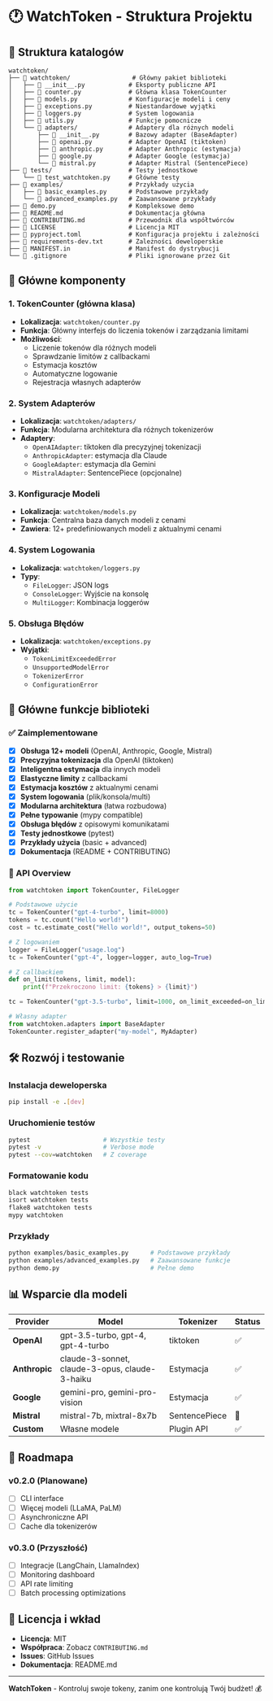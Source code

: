 # 🕐 WatchToken - Struktura Projektu

## 📁 Struktura katalogów

```
watchtoken/
├── 📁 watchtoken/                 # Główny pakiet biblioteki
│   ├── 📄 __init__.py            # Eksporty publiczne API
│   ├── 📄 counter.py             # Główna klasa TokenCounter
│   ├── 📄 models.py              # Konfiguracje modeli i ceny
│   ├── 📄 exceptions.py          # Niestandardowe wyjątki
│   ├── 📄 loggers.py             # System logowania
│   ├── 📄 utils.py               # Funkcje pomocnicze
│   └── 📁 adapters/              # Adaptery dla różnych modeli
│       ├── 📄 __init__.py        # Bazowy adapter (BaseAdapter)
│       ├── 📄 openai.py          # Adapter OpenAI (tiktoken)
│       ├── 📄 anthropic.py       # Adapter Anthropic (estymacja)
│       ├── 📄 google.py          # Adapter Google (estymacja)
│       └── 📄 mistral.py         # Adapter Mistral (SentencePiece)
├── 📁 tests/                     # Testy jednostkowe
│   └── 📄 test_watchtoken.py     # Główne testy
├── 📁 examples/                  # Przykłady użycia
│   ├── 📄 basic_examples.py      # Podstawowe przykłady
│   └── 📄 advanced_examples.py   # Zaawansowane przykłady
├── 📄 demo.py                    # Kompleksowe demo
├── 📄 README.md                  # Dokumentacja główna
├── 📄 CONTRIBUTING.md            # Przewodnik dla współtwórców
├── 📄 LICENSE                    # Licencja MIT
├── 📄 pyproject.toml             # Konfiguracja projektu i zależności
├── 📄 requirements-dev.txt       # Zależności deweloperskie
├── 📄 MANIFEST.in                # Manifest do dystrybucji
└── 📄 .gitignore                 # Pliki ignorowane przez Git
```

## 🚀 Główne komponenty

### 1. **TokenCounter** (główna klasa)
- **Lokalizacja**: `watchtoken/counter.py`
- **Funkcja**: Główny interfejs do liczenia tokenów i zarządzania limitami
- **Możliwości**:
  - Liczenie tokenów dla różnych modeli
  - Sprawdzanie limitów z callbackami
  - Estymacja kosztów
  - Automatyczne logowanie
  - Rejestracja własnych adapterów

### 2. **System Adapterów**
- **Lokalizacja**: `watchtoken/adapters/`
- **Funkcja**: Modularna architektura dla różnych tokenizerów
- **Adaptery**:
  - `OpenAIAdapter`: tiktoken dla precyzyjnej tokenizacji
  - `AnthropicAdapter`: estymacja dla Claude
  - `GoogleAdapter`: estymacja dla Gemini
  - `MistralAdapter`: SentencePiece (opcjonalne)

### 3. **Konfiguracje Modeli**
- **Lokalizacja**: `watchtoken/models.py`
- **Funkcja**: Centralna baza danych modeli z cenami
- **Zawiera**: 12+ predefiniowanych modeli z aktualnymi cenami

### 4. **System Logowania**
- **Lokalizacja**: `watchtoken/loggers.py`
- **Typy**:
  - `FileLogger`: JSON logs
  - `ConsoleLogger`: Wyjście na konsolę
  - `MultiLogger`: Kombinacja loggerów

### 5. **Obsługa Błędów**
- **Lokalizacja**: `watchtoken/exceptions.py`
- **Wyjątki**:
  - `TokenLimitExceededError`
  - `UnsupportedModelError`
  - `TokenizerError`
  - `ConfigurationError`

## 🎯 Główne funkcje biblioteki

### ✅ Zaimplementowane
- [x] **Obsługa 12+ modeli** (OpenAI, Anthropic, Google, Mistral)
- [x] **Precyzyjna tokenizacja** dla OpenAI (tiktoken)
- [x] **Inteligentna estymacja** dla innych modeli
- [x] **Elastyczne limity** z callbackami
- [x] **Estymacja kosztów** z aktualnymi cenami
- [x] **System logowania** (plik/konsola/multi)
- [x] **Modularna architektura** (łatwa rozbudowa)
- [x] **Pełne typowanie** (mypy compatible)
- [x] **Obsługa błędów** z opisowymi komunikatami
- [x] **Testy jednostkowe** (pytest)
- [x] **Przykłady użycia** (basic + advanced)
- [x] **Dokumentacja** (README + CONTRIBUTING)

### 🔄 API Overview

```python
from watchtoken import TokenCounter, FileLogger

# Podstawowe użycie
tc = TokenCounter("gpt-4-turbo", limit=8000)
tokens = tc.count("Hello world!")
cost = tc.estimate_cost("Hello world!", output_tokens=50)

# Z logowaniem
logger = FileLogger("usage.log")
tc = TokenCounter("gpt-4", logger=logger, auto_log=True)

# Z callbackiem
def on_limit(tokens, limit, model):
    print(f"Przekroczono limit: {tokens} > {limit}")

tc = TokenCounter("gpt-3.5-turbo", limit=1000, on_limit_exceeded=on_limit)

# Własny adapter
from watchtoken.adapters import BaseAdapter
TokenCounter.register_adapter("my-model", MyAdapter)
```

## 🛠️ Rozwój i testowanie

### Instalacja deweloperska
```bash
pip install -e .[dev]
```

### Uruchomienie testów
```bash
pytest                    # Wszystkie testy
pytest -v                 # Verbose mode
pytest --cov=watchtoken   # Z coverage
```

### Formatowanie kodu
```bash
black watchtoken tests
isort watchtoken tests
flake8 watchtoken tests
mypy watchtoken
```

### Przykłady
```bash
python examples/basic_examples.py      # Podstawowe przykłady
python examples/advanced_examples.py   # Zaawansowane funkcje
python demo.py                         # Pełne demo
```

## 📊 Wsparcie dla modeli

| Provider | Model | Tokenizer | Status |
|----------|-------|-----------|--------|
| **OpenAI** | gpt-3.5-turbo, gpt-4, gpt-4-turbo | tiktoken | ✅ |
| **Anthropic** | claude-3-sonnet, claude-3-opus, claude-3-haiku | Estymacja | ✅ |
| **Google** | gemini-pro, gemini-pro-vision | Estymacja | ✅ |
| **Mistral** | mistral-7b, mixtral-8x7b | SentencePiece | 🚧 |
| **Custom** | Własne modele | Plugin API | ✅ |

## 🎯 Roadmapa

### v0.2.0 (Planowane)
- [ ] CLI interface
- [ ] Więcej modeli (LLaMA, PaLM)
- [ ] Asynchroniczne API
- [ ] Cache dla tokenizerów

### v0.3.0 (Przyszłość)
- [ ] Integracje (LangChain, LlamaIndex)
- [ ] Monitoring dashboard
- [ ] API rate limiting
- [ ] Batch processing optimizations

## 📝 Licencja i wkład

- **Licencja**: MIT
- **Współpraca**: Zobacz `CONTRIBUTING.md`
- **Issues**: GitHub Issues
- **Dokumentacja**: README.md

---

**WatchToken** - Kontroluj swoje tokeny, zanim one kontrolują Twój budżet! 💰
